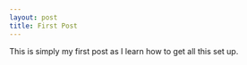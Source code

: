 ```yaml
---
layout: post
title: First Post
---
```


This is simply my first post as I learn how to get all this set up.
